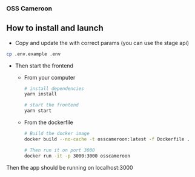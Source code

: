 ### OSS Cameroon

## How to install and launch

- Copy and update the with correct params (you can use the stage api)

```bash
cp .env.example .env
```

- Then start the frontend

  - From your computer

    ```bash
    # install dependencies
    yarn install

    # start the frontend
    yarn start
    ```

  - From the dockerfile

    ```bash
    # Build the docker image
    docker build --no-cache -t osscameroon:latest -f Dockerfile .

    # Then run it on port 3000
    docker run -it -p 3000:3000 osscameroon
    ```

Then the app should be running on localhost:3000
